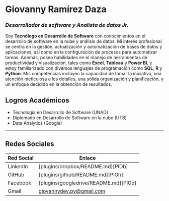 # Giovanny Ramírez Daza

### _Desarrollador de software y Analista de datos Jr._


Soy **Tecnólogo en Desarrollo de Software** con conocimientos en el desarrollo de software en la nube y análisis de datos. Mi interés profesional se centra en la gestión, actualización y automatización de bases de datos y aplicaciones, así como en la configuración de procesos para automatizar tareas. Además, poseo habilidades en el manejo de herramientas de productividad y visualización, tales como **Excel**, **Tableau** y **Power BI**, y estoy familiarizado con diversos lenguajes de programación como **SQL**, **R** y **Python**.
Mis competencias incluyen la capacidad de tomar la iniciativa, una atención meticulosa a los detalles, una sólida organización y planificación, y un enfoque decidido en la obtención de resultados.


## Logros Académicos

- Tecnología en Desarrollo de Software (UNAD)
- Diplomado en Desarrollo de Software en la nube (UTB)
- Data Analytics (Google)

---

## Redes Sociales




| Red Social | Enlace |
| ---------- | ------------------------------------- |
| LinkedIn   | [plugins/dropbox/README.md][PlDb]     |
| GitHub     | [plugins/github/README.md][PlGh]      |
| Facebook   | [plugins/googledrive/README.md][PlGd] |
| Gmail      | giovannydev.py@gmail.com              |
